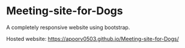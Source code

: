 # Meeting-site-for-Dogs
A completely responsive website using bootstrap.

Hosted website: https://apoorv0503.github.io/Meeting-site-for-Dogs/
